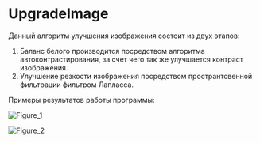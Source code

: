 # UpgradeImage
 
Данный алгоритм улучшения изображения состоит из двух этапов:
1) Баланс белого производится посредством алгоритма автоконтрастирования, за счет чего так же улучшается контраст изображения.
2) Улучшение резкости изображения посредством пространтсвенной фильтрации фильтром Лапласса.

Примеры результатов работы программы:

![Figure_1](https://github.com/user-attachments/assets/3ba72e41-ef3d-4063-b2be-5618bcbc52d6)

![Figure_2](https://github.com/user-attachments/assets/9c242d55-f315-4a85-ab21-53ea6877d4d7)
